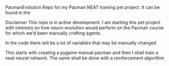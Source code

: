 PacmanEvolution
Repo for my Pacman NEAT training pet project. It can be found in the

Disclaimer
This repo is in active development. I am starting this pet project with interests on how neuro-evolution would perform on the Pacman course for which we'd been manually crafting agents.


In the code there will be a lot of variables that may be manually changed

This starts with creating a pygame manual pacman and then I shall train a neat neural network. The same
shall be done with a reinforcement algorithm
